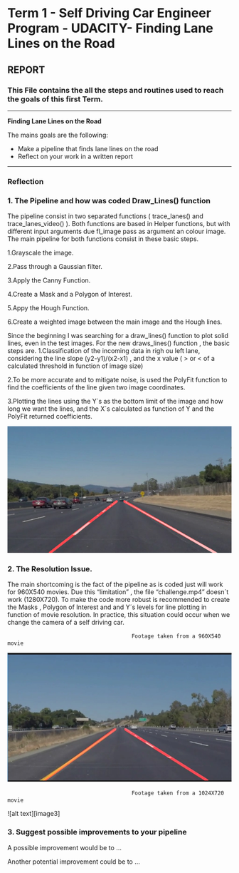 # **Term 1 - Self Driving Car Engineer Program - UDACITY- Finding Lane Lines on the Road** 

## REPORT 

### This File contains the all the steps and routines used to reach the goals of this first Term.

---

**Finding Lane Lines on the Road**

The mains goals  are the following:
* Make a pipeline that finds lane lines on the road
* Reflect on your work in a written report


[//]: # (Image References)

[image1]: ./examples/solidWhiteCurve.jpg_traced.jpg
[image2]: ./examples/960by540.jpg
[image2]: ./examples/1280by720.jpg

---

### Reflection

### 1. The Pipeline and how was coded Draw_Lines() function

The pipeline consist in two separated functions ( trace_lanes() and trace_lanes_video() ). Both functions are based in Helper functions, but with different input arguments due fl_image pass as argument an colour image. 
The main pipeline for both functions consist in these basic steps.

1.Grayscale the image.

2.Pass through a Gaussian filter.

3.Apply the Canny Function.

4.Create a Mask and a Polygon of  Interest.

5.Appy the Hough Function.

6.Create a weighted image between the main image and the Hough lines.

Since the beginning I was searching for a draw_lines() function to plot solid lines, even in the test images.
For the new draws_lines() function , the basic steps are.
1.Classification of the incoming data in righ ou left lane, considering the line slope (y2-y1)/(x2-x1) , and the x value ( > or < of a calculated threshold in function of image size)

2.To be more accurate and to mitigate noise, is used the PolyFit function to find the coefficients of the line given two image coordinates. 

3.Plotting the lines using the Y´s as the bottom limit of the image and how long we want the lines, and the X´s calculated as function of Y and the PolyFit returned coefficients. 



![alt text][image1]


### 2. The Resolution Issue.

The main shortcoming is the fact of the pipeline as is coded just will work for 960X540 movies. Due this “limitation” , the file “challenge.mp4” doesn´t work (1280X720). To make the code more robust is recommended to create the Masks , Polygon of Interest and and Y´s levels for line plotting in function of movie resolution. In practice, this situation could occur when we change the camera of a self driving car. 

                                           Footage taken from a 960X540 movie
![alt text][image2]

                                           Footage taken from a 1024X720 movie
![alt text][image3]




### 3. Suggest possible improvements to your pipeline

A possible improvement would be to ...

Another potential improvement could be to ...
